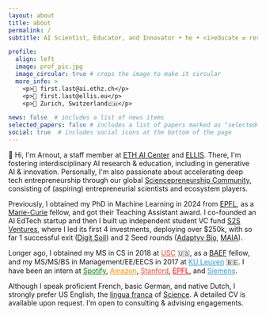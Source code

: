 ```yaml
---
layout: about
title: about
permalink: /
subtitle: AI Scientist, Educator, and Innovator • he • <i>educate ⇄ research ⇆ innovate</i> # <b>ML Research</b> @ EPFL  •  Previously: USC / Spotify / Amazon  •  build ⇄ measure ⇆ learn <a href='#'>Affiliations</a>. Address. Contacts. Moto. Etc.

profile:
  align: left
  image: prof_pic.jpg
  image_circular: true # crops the image to make it circular
  more_info: >
    <p>📧 first.last@ai.ethz.ch</p>
    <p>📧 first.last@ellis.eu</p>
    <p>📍 Zurich, Switzerland🇨🇭</p>

news: false  # includes a list of news items
selected_papers: false # includes a list of papers marked as "selected={true}"
social: true  # includes social icons at the bottom of the page
---
```


👋 Hi, I'm Arnout, a staff member at [ETH AI Center](https://ic.epfl.ch) and [ELLIS](https://ellis.eu). There, I'm fostering interdisciplinary AI research & education, including in generative AI & innovation. Personally, I'm also passionate about accelerating deep tech entrepreneurship through our global [Sciencepreneurship Community](https://sciencepreneurship.ch), consisting of (aspiring) entrepreneurial scientists and ecosystem players.

Previously, I obtained my PhD in Machine Learning in 2024 from [EPFL](https://ic.epfl.ch), as a [Marie-Curie](https://marie-sklodowska-curie-actions.ec.europa.eu/) fellow, and got their Teaching Assistant award. I co-founded an AI EdTech startup and then I built up independent student VC fund [S2S Ventures](https://s2s.vc), where I led its first 4 investments, deploying over $250k, with so far 1 successful exit ([Digit Soil](https://www.digit-soil.com/)) and 2 Seed rounds ([Adaptyv Bio](https://www.adaptyvbio.com/), [MAIA](https://en.getmaia.ai/)).

Longer ago, I obtained my MS in CS in 2018 at <a href="https://www.usc.edu" style="color:#E74C3C;">USC</a> 🇺🇸, as a [BAEF](https://baef.be/baef-fellows/#2017) fellow, and my MS/MS/BS in Management/EE/EECS in 2017 at <a href="https://www.kuleuven.be" style="color:#3498DB;">KU Leuven</a> 🇧🇪. I have been an intern at <a href="https://research.atspotify.com/" style="color:green;">Spotify</a>, <a href="https://www.amazon.science/" style="color:darkorange;">Amazon</a>, <a href="https://bmir.stanford.edu/" style="color:#E74C3C;">Stanford</a>, <a href="https://www.epfl.ch/labs/rfic/" style="color:red;">EPFL</a>, and <a href="https://www.plm.automation.siemens.com/global/en/" style="color:#3498DB;">Siemens</a>.

Although I speak proficient French, basic German, and native Dutch, I strongly prefer US English, the [lingua franca](https://en.wikipedia.org/wiki/Lingua_franca) of [Science](https://en.wikipedia.org/wiki/Science). A detailed CV is available upon request. I'm open to consulting & advising engagements.

<!-- Write your biography here. Tell the world about yourself. Link to your favorite [subreddit](http://reddit.com). You can put a picture in, too. The code is already in, just name your picture `prof_pic.jpg` and put it in the `img/` folder.

Put your address / P.O. box / other info right below your picture. You can also disable any these elements by editing `profile` property of the YAML header of your `_pages/about.md`. Edit `_bibliography/papers.bib` and Jekyll will render your [publications page](/al-folio/publications/) automatically.

Link to your social media connections, too. This theme is set up to use [Font Awesome icons](http://fortawesome.github.io/Font-Awesome/) and [Academicons](https://jpswalsh.github.io/academicons/), like the ones below. Add your Facebook, Twitter, LinkedIn, Google Scholar, or just disable all of them. -->
